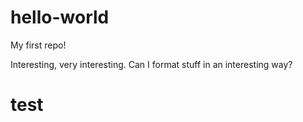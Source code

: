 # hello-world
My first repo!

Interesting, very interesting. Can I format stuff in an interesting way?

# test
